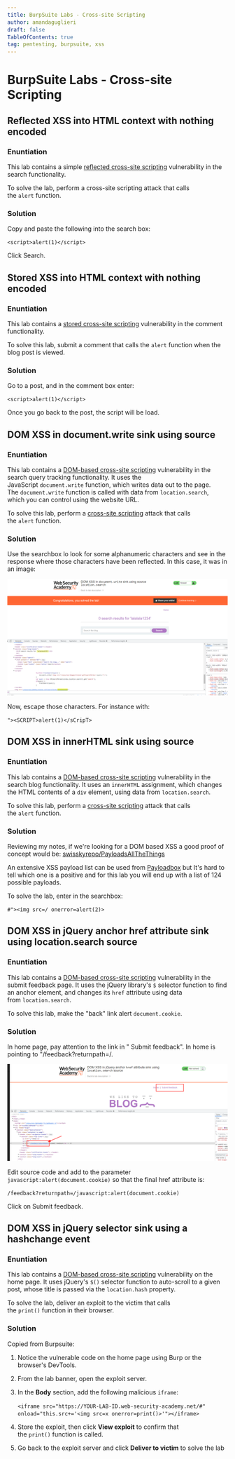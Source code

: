 ```yaml
---
title: BurpSuite Labs - Cross-site Scripting
author: amandaguglieri
draft: false
TableOfContents: true
tag: pentesting, burpsuite, xss
---
```


# BurpSuite Labs - Cross-site Scripting


## Reflected XSS into HTML context with nothing encoded

### Enuntiation

This lab contains a simple [reflected cross-site scripting](https://portswigger.net/web-security/cross-site-scripting/reflected) vulnerability in the search functionality.

To solve the lab, perform a cross-site scripting attack that calls the `alert` function.

### Solution

Copy and paste the following into the search box: 
 
```
<script>alert(1)</script>
```

Click Search.

## Stored XSS into HTML context with nothing encoded

### Enuntiation

This lab contains a [stored cross-site scripting](https://portswigger.net/web-security/cross-site-scripting/stored) vulnerability in the comment functionality.

To solve this lab, submit a comment that calls the `alert` function when the blog post is viewed.

### Solution

Go to a post, and in the comment box enter:

```
<script>alert(1)</script>
```

Once you go back to the post, the script will be load.



## DOM XSS in document.write sink using source

### Enuntiation

This lab contains a [DOM-based cross-site scripting](https://portswigger.net/web-security/cross-site-scripting/dom-based) vulnerability in the search query tracking functionality. It uses the JavaScript `document.write` function, which writes data out to the page. The `document.write` function is called with data from `location.search`, which you can control using the website URL.

To solve this lab, perform a [cross-site scripting](https://portswigger.net/web-security/cross-site-scripting) attack that calls the `alert` function.

### Solution

Use the searchbox lo look for some alphanumeric characters and see in the response where those characters have been reflected. In this case, it was in an image:

![Screenshot](../img/bupsuite-xss3.png)

Now, escape those characters. For instance with:

```
"><SCRIPT>alert(1)</sCripT>
```



## DOM XSS in innerHTML sink using source

### Enuntiation

This lab contains a [DOM-based cross-site scripting](https://portswigger.net/web-security/cross-site-scripting/dom-based) vulnerability in the search blog functionality. It uses an `innerHTML` assignment, which changes the HTML contents of a `div` element, using data from `location.search`.

To solve this lab, perform a [cross-site scripting](https://portswigger.net/web-security/cross-site-scripting) attack that calls the `alert` function.

### Solution

Reviewing my notes, if we're looking for a DOM based XSS a good proof of concept would be:
[swisskyrepo/PayloadsAllTheThings](https://github.com/swisskyrepo/PayloadsAllTheThings/blob/master/XSS%20Injection/README.md#xss-in-js-context)

An extensive XSS payload list can be used from [Payloadbox](https://raw.githubusercontent.com/payloadbox/xss-payload-list/master/Intruder/xss-payload-list.txt) but It's hard to tell which one is a positive and for this lab you will end up with a list of 124 possible payloads.

To solve the lab, enter in the searchbox: 
```
#"><img src=/ onerror=alert(2)>
```



## DOM XSS in jQuery anchor href attribute sink using location.search source

### Enuntiation

This lab contains a [DOM-based cross-site scripting](https://portswigger.net/web-security/cross-site-scripting/dom-based) vulnerability in the submit feedback page. It uses the jQuery library's `$` selector function to find an anchor element, and changes its `href` attribute using data from `location.search`.

To solve this lab, make the "back" link alert `document.cookie`.

### Solution

In home page, pay attention to the link in " Submit feedback". In home is pointing to "/feedback?returnpath=/. 

![Screenshot](../img/bupsuite-xss5.png)

Edit source code and add to the parameter  `javascript:alert(document.cookie)` so that the final href attribute is:

```
/feedback?returnpath=/javascript:alert(document.cookie)
```

Click on Submit feedback.

## DOM XSS in jQuery selector sink using a hashchange event

### Enuntiation

This lab contains a [DOM-based cross-site scripting](https://portswigger.net/web-security/cross-site-scripting/dom-based) vulnerability on the home page. It uses jQuery's `$()` selector function to auto-scroll to a given post, whose title is passed via the `location.hash` property.

To solve the lab, deliver an exploit to the victim that calls the `print()` function in their browser.

### Solution

Copied from Burpsuite:

1.  Notice the vulnerable code on the home page using Burp or the browser's DevTools.
2.  From the lab banner, open the exploit server.
3.  In the **Body** section, add the following malicious `iframe`:
    
    `<iframe src="https://YOUR-LAB-ID.web-security-academy.net/#" onload="this.src+='<img src=x onerror=print()>'"></iframe>`
4.  Store the exploit, then click **View exploit** to confirm that the `print()` function is called.
5.  Go back to the exploit server and click **Deliver to victim** to solve the lab
